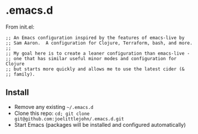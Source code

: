 # .emacs.d

From init.el:

```
;; An Emacs configuration inspired by the features of emacs-live by
;; Sam Aaron.  A configuration for Clojure, Terraform, bash, and more.
;;
;; My goal here is to create a leaner configuration than emacs-live -
;; one that has similar useful minor modes and configuration for Clojure
;; but starts more quickly and allows me to use the latest cider (&
;; family).
```

## Install

* Remove any existing `~/.emacs.d`
* Clone this repo: `cd; git clone git@github.com:joelittlejohn/.emacs.d.git`
* Start Emacs (packages will be installed and configured automatically)
